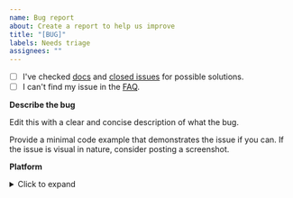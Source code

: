 ```yaml
---
name: Bug report
about: Create a report to help us improve
title: "[BUG]"
labels: Needs triage
assignees: ""
---
```


- [ ] I've checked [docs](https://rich.readthedocs.io/en/latest/introduction.html) and [closed issues](https://github.com/Textualize/rich/issues?q=is%3Aissue+is%3Aclosed) for possible solutions.
- [ ] I can't find my issue in the [FAQ](https://github.com/Textualize/rich/blob/master/FAQ.md).

**Describe the bug**

Edit this with a clear and concise description of what the bug.

Provide a minimal code example that demonstrates the issue if you can. If the issue is visual in nature, consider posting a screenshot.

**Platform**
<details>
<summary>Click to expand</summary>

What platform (Win/Linux/Mac) are you running on? What terminal software are you using?

I may ask you to copy and paste the output of the following commands. It may save some time if you do it now.

If you're using Rich in a terminal:

```
python -m rich.diagnose
pip freeze | grep rich
```

If you're using Rich in a Jupyter Notebook, run the following snippet in a cell
and paste the output in your bug report.

```python
from rich.diagnose import report
report()
```

</details>

